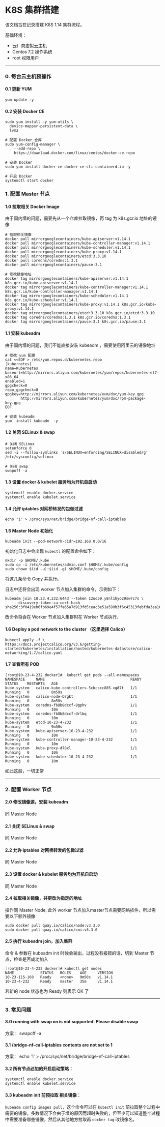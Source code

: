 # K8S 集群搭建

该文档旨在记录搭建 K8S 1.14 集群流程。

基础环境：

- 云厂商虚拟云主机
- Centos 7.2 操作系统 
- root 权限用户

------

### 0. 每台云主机预操作

#### 0.1 更新 YUM 
```
yum update -y
```

#### 0.2 安装 Docker CE

```
sudo yum install -y yum-utils \
  device-mapper-persistent-data \
  lvm2

# 配置 Docker 仓库
sudo yum-config-manager \
	--add-repo \
	https://download.docker.com/linux/centos/docker-ce.repo

# 安装 Docker
sudo yum install docker-ce docker-ce-cli containerd.io -y

# 开启 Docker 
systemctl start docker
```

### 1. 配置 Master 节点

#### 1.0 拉取相关 Docker Image

由于国内墙的问题，需要先从一个仓库拉取镜像，再 tag 为 k8s.gcr.io 地址的镜像

```shell
# 拉取相关镜像
docker pull mirrorgooglecontainers/kube-apiserver:v1.14.1 
docker pull mirrorgooglecontainers/kube-controller-manager:v1.14.1
docker pull mirrorgooglecontainers/kube-scheduler:v1.14.1
docker pull mirrorgooglecontainers/kube-proxy:v1.14.1
docker pull mirrorgooglecontainers/etcd:3.3.10
docker pull coredns/coredns:1.3.1
docker pull mirrorgooglecontainers/pause:3.1

# 修改镜像地址
docker tag mirrorgooglecontainers/kube-apiserver:v1.14.1 k8s.gcr.io/kube-apiserver:v1.14.1
docker tag mirrorgooglecontainers/kube-controller-manager:v1.14.1 k8s.gcr.io/kube-controller-manager:v1.14.1
docker tag mirrorgooglecontainers/kube-scheduler:v1.14.1 k8s.gcr.io/kube-scheduler:v1.14.1
docker tag mirrorgooglecontainers/kube-proxy:v1.14.1 k8s.gcr.io/kube-proxy:v1.14.1
docker tag mirrorgooglecontainers/etcd:3.3.10 k8s.gcr.io/etcd:3.3.10
docker tag coredns/coredns:1.3.1 k8s.gcr.io/coredns:1.3.1
docker tag mirrorgooglecontainers/pause:3.1 k8s.gcr.io/pause:3.1
```

#### 1.1 安装 kubeadm
由于国内墙的问题，我们不能直接安装 kubeadm ，需要使用阿里云的镜像地址

```
# 修改 yum 配置
cat <<EOF > /etc/yum.repos.d/kubernetes.repo
[kubernetes]
name=Kubernetes
baseurl=http://mirrors.aliyun.com/kubernetes/yum/repos/kubernetes-el7-x86_64
enabled=1
gpgcheck=0
repo_gpgcheck=0
gpgkey=http://mirrors.aliyun.com/kubernetes/yum/doc/yum-key.gpg
       http://mirrors.aliyun.com/kubernetes/yum/doc/rpm-package-key.gpg
EOF

# 安装 kubeadm
yum  install kubeadm  -y
```

#### 1.2 关闭 SELinux & swap
```
# 关闭 SELinux
setenforce 0
sed -i --follow-symlinks 's/SELINUX=enforcing/SELINUX=disabled/g' /etc/sysconfig/selinux

# 关闭 swap
swapoff -a
```

#### 1.3 设置 docker & kubelet 服务均为开机自启动

```
systemctl enable docker.service
systemctl enable kubelet.service
```

#### 1.4 允许 iptables 对网桥转发的包做过滤

```
echo '1' > /proc/sys/net/bridge/bridge-nf-call-iptables
```


#### 1.5 Master Node 初始化

```
kubeadm init --pod-network-cidr=192.168.0.0/16
```

初始化日志中会出现 `kubectl` 的配置命令如下：

```
mkdir -p $HOME/.kube
sudo cp -i /etc/kubernetes/admin.conf $HOME/.kube/config
sudo chown $(id -u):$(id -g) $HOME/.kube/config
```
将这几条命令 Copy 并执行。

日志中还将会出现 worker 节点加入集群的命令，示例如下：

```
kubeadm join 10.23.4.232:6443 --token 12uo59.y8nl1hyo29sw7c7s \
    --discovery-token-ca-cert-hash sha256:3f0419eb6fb69e4f57fa65a7d913fd5ceac3e51a590b3f6c45313febfda3ea10
```
改命令将会在 Worker 节点加入集群时在 Worker 节点执行。

#### 1.6 Deploy a pod network to the cluster （这里选择 Calico）

```
kubectl apply -f \
https://docs.projectcalico.org/v3.6/getting-started/kubernetes/installation/hosted/kubernetes-datastore/calico-networking/1.7/calico.yaml
```

#### 1.7 查看所有 POD 

```
[root@10-23-4-232 docker]#  kubectl get pods --all-namespaces
NAMESPACE     NAME                                       READY   STATUS    RESTARTS   AGE
kube-system   calico-kube-controllers-5cbcccc885-xg87t   1/1     Running   0          8m50s
kube-system   calico-node-b7gkt                          1/1     Running   0          8m50s
kube-system   coredns-fb8b8dccf-8gphv                    1/1     Running   0          10m
kube-system   coredns-fb8b8dccf-drlbq                    1/1     Running   0          10m
kube-system   etcd-10-23-4-232                           1/1     Running   0          9m50s
kube-system   kube-apiserver-10-23-4-232                 1/1     Running   0          10m
kube-system   kube-controller-manager-10-23-4-232        1/1     Running   0          10m
kube-system   kube-proxy-d78xl                           1/1     Running   0          10m
kube-system   kube-scheduler-10-23-4-232                 1/1     Running   0          10m
```

如此这般，一切正常

----

### 2. 配置 Worker 节点

#### 2.0 修改镜像源，安装 kubeadm

同 Master Node

#### 2.1 关闭 SELinux & swap 

同 Master Node
#### 2.2 允许 iptables 对网桥转发的包做过滤

同 Master Node
#### 2.3 设置 docker & kubelet 服务均为开机自启动

同 Master Node
#### 2.4 拉取相关镜像，并更改为指定的地址

操作同 Master Node, 此外 worker 节点加入master节点需要网络插件，所以需要以下额外镜像

```
sudo docker pull quay.io/calico/node:v3.3.0
sudo docker pull quay.io/calico/cni:v3.3.0
```

#### 2.5 执行 kubeadm join，加入集群

命令 & 参数在 kubeadm init 时候会输出，过程没有报错的话，切到 Master 节点，检查是否成功加入

```
[root@10-23-4-232 docker]# kubectl get nodes
NAME            STATUS   ROLES    AGE     VERSION
10-23-115-160   Ready    <none>   9m50s   v1.14.1
10-23-4-232     Ready    master   35m     v1.14.1
```

若新的 node 状态也为 Ready 则表示 OK 了

----

### 3. 常见问题

#### 3.0 running with swap on is not supported. Please disable swap
方案：
swapoff -a


#### 3.1 /bridge-nf-call-iptables contents are not set to 1
方案：
echo '1' > /proc/sys/net/bridge/bridge-nf-call-iptables


#### 3.2 所有节点必加的开启启动策略：

```
systemctl enable docker.service
systemctl enable kubelet.service
```

#### 3.3 kubeadm init 前预拉取 相关镜像：

`kubeadm config images pull`，这个命令可以在 `kubectl init` 前拉取整个过程中需要的镜像。多数情况下会由于墙的原因而超时失败的，但至少可以知道整个过程中需要准备哪些镜像，然后从其他地方拉取再 `docker tag` 改镜像名。
